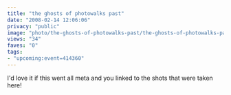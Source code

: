 ```yaml
---
title: "the ghosts of photowalks past"
date: "2008-02-14 12:06:06"
privacy: "public"
image: "photo/the-ghosts-of-photowalks-past/the-ghosts-of-photowalks-past.jpg"
views: "34"
faves: "0"
tags:
- "upcoming:event=414360"
---
```

I'd love it if this went all meta and you linked to the shots that were taken here!
